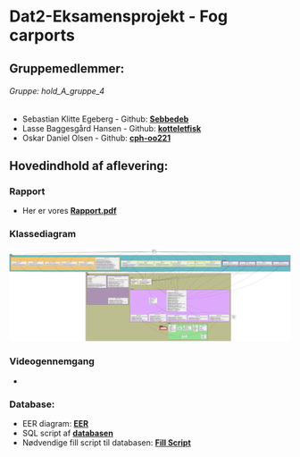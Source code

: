 # Dat2-Eksamensprojekt - Fog carports

## Gruppemedlemmer:
###### Gruppe: _hold_A_gruppe_4_
* Sebastian Klitte Egeberg - Github: **[Sebbedeb](https://github.com/Sebbedeb)**
* Lasse Baggesgård Hansen - Github: **[kotteletfisk](https://github.com/kotteletfisk)**
* Oskar Daniel Olsen - Github: **[cph-oo221](https://github.com/cph-oo221)**

## Hovedindhold af aflevering:

### Rapport
* Her er vores **[Rapport.pdf]()**

### Klassediagram
![Klassediagram]( documentation/Fog_diagram.png "Class Diagram")


### Videogennemgang
* 

### Database:
* EER diagram: **[EER]()**
* SQL script af **[databasen]()**
* Nødvendige fill script til databasen: **[Fill Script]()**
